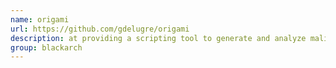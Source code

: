 ```yaml
---
name: origami
url: https://github.com/gdelugre/origami
description: at providing a scripting tool to generate and analyze malicious PDF files. URL : https://github.com/gdelugre/origami Groups : blackarch blackarch-malware blackarch-forensic
group: blackarch
---
```

